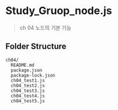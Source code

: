 # Study_Gruop_node.js

> ch 04 노드의 기본 기능

## Folder Structure

```
ch04/
  README.md
  package.json
  package-lock.json
  ch04_test1.js
  ch04_test2.js
  ch04_test3.js
  ch04_test4.js
  ch04_test5.js
```